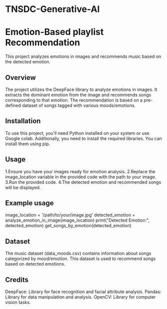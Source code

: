 # TNSDC-Generative-AI
# Emotion-Based playlist Recommendation

This project analyzes emotions in images and recommends music based on the detected emotion.

## Overview

The project utilizes the DeepFace library to analyze emotions in images. It extracts the dominant emotion from the image and recommends songs corresponding to that emotion. The recommendation is based on a pre-defined dataset of songs tagged with various moods/emotions.

## Installation

To use this project, you'll need Python installed on your system or use Google colab. Additionally, you need to install the required libraries. You can install them using pip.

## Usage
1.Ensure you have your images ready for emotion analysis.
2.Replace the image_location variable in the provided code with the path to your image.
3.Run the provided code.
4.The detected emotion and recommended songs will be displayed.

## Example usage
image_location = '/path/to/your/image.jpg'
detected_emotion = analyze_emotion_in_image(image_location)
print("Detected Emotion:", detected_emotion)
get_songs_by_emotion(detected_emotion)

## Dataset
The music dataset (data_moods.csv) contains information about songs categorized by mood/emotion. This dataset is used to recommend songs based on detected emotions.

## Credits
DeepFace: Library for face recognition and facial attribute analysis.
Pandas: Library for data manipulation and analysis.
OpenCV: Library for computer vision tasks.
